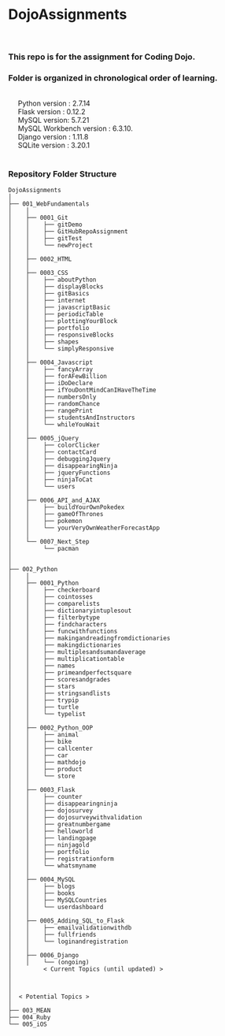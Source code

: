 # DojoAssignments  
<br />

### This repo is for the assignment for Coding Dojo.  
### Folder is organized in chronological order of learning.  

<br />
&nbsp;&nbsp;&nbsp;&nbsp; Python version : 2.7.14<br />
&nbsp;&nbsp;&nbsp;&nbsp; Flask version : 0.12.2<br />
&nbsp;&nbsp;&nbsp;&nbsp; MySQL version: 5.7.21<br />
&nbsp;&nbsp;&nbsp;&nbsp; MySQL Workbench version : 6.3.10.<br />
&nbsp;&nbsp;&nbsp;&nbsp; Django version : 1.11.8<br />
&nbsp;&nbsp;&nbsp;&nbsp; SQLite version : 3.20.1<br />
<br />

### Repository Folder Structure  

```
DojoAssignments
│
├── 001_WebFundamentals
│    │
│    ├── 0001_Git
│    │    ├── gitDemo
│    │    ├── GitHubRepoAssignment
│    │    ├── gitTest
│    │    └── newProject
│    │
│    ├── 0002_HTML
│    │
│    ├── 0003_CSS
│    │    ├── aboutPython
│    │    ├── displayBlocks
│    │    ├── gitBasics
│    │    ├── internet
│    │    ├── javascriptBasic
│    │    ├── periodicTable
│    │    ├── plottingYourBlock
│    │    ├── portfolio
│    │    ├── responsiveBlocks
│    │    ├── shapes
│    │    └── simplyResponsive
│    │
│    ├── 0004_Javascript
│    │    ├── fancyArray
│    │    ├── forAFewBillion
│    │    ├── iDoDeclare
│    │    ├── ifYouDontMindCanIHaveTheTime
│    │    ├── numbersOnly
│    │    ├── randomChance
│    │    ├── rangePrint
│    │    ├── studentsAndInstructors
│    │    └── whileYouWait
│    │
│    ├── 0005_jQuery
│    │    ├── colorClicker
│    │    ├── contactCard
│    │    ├── debuggingJquery
│    │    ├── disappearingNinja
│    │    ├── jqueryFunctions
│    │    ├── ninjaToCat
│    │    └── users
│    │
│    ├── 0006_API_and_AJAX
│    │    ├── buildYourOwnPokedex
│    │    ├── gameOfThrones
│    │    ├── pokemon
│    │    └── yourVeryOwnWeatherForecastApp
│    │
│    └── 0007_Next_Step
│         └── pacman
│
│
├── 002_Python
│    │
│    ├── 0001_Python
│    │    ├── checkerboard
│    │    ├── cointosses
│    │    ├── comparelists
│    │    ├── dictionaryintuplesout
│    │    ├── filterbytype
│    │    ├── findcharacters
│    │    ├── funcwithfunctions
│    │    ├── makingandreadingfromdictionaries
│    │    ├── makingdictionaries
│    │    ├── multiplesandsumandaverage
│    │    ├── multiplicationtable
│    │    ├── names
│    │    ├── primeandperfectsquare
│    │    ├── scoresandgrades
│    │    ├── stars
│    │    ├── stringsandlists
│    │    ├── trypip
│    │    ├── turtle
│    │    └── typelist
│    │
│    ├── 0002_Python_OOP
│    │    ├── animal
│    │    ├── bike
│    │    ├── callcenter
│    │    ├── car
│    │    ├── mathdojo
│    │    ├── product
│    │    └── store
│    │
│    ├── 0003_Flask
│    │    ├── counter
│    │    ├── disappearingninja
│    │    ├── dojosurvey
│    │    ├── dojosurveywithvalidation
│    │    ├── greatnumbergame
│    │    ├── helloworld
│    │    ├── landingpage
│    │    ├── ninjagold
│    │    ├── portfolio
│    │    ├── registrationform
│    │    └── whatsmyname
│    │
│    ├── 0004_MySQL
│    │    ├── blogs
│    │    ├── books
│    │    ├── MySQLCountries
│    │    └── userdashboard
│    │
│    ├── 0005_Adding_SQL_to_Flask
│    │    ├── emailvalidationwithdb
│    │    ├── fullfriends
│    │    └── loginandregistration
│    │
│    ├── 0006_Django
│    │    └── (ongoing)
│         < Current Topics (until updated) >
│
│
│
│  < Potential Topics >
│
├── 003_MEAN
├── 004_Ruby
└── 005_iOS
```
